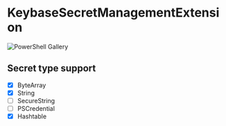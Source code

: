 # KeybaseSecretManagementExtension

![PowerShell Gallery](https://img.shields.io/powershellgallery/dt/KeybaseSecretManagementExtension)

## Secret type support

- [X] ByteArray
- [X] String
- [ ] SecureString
- [ ] PSCredential
- [X] Hashtable